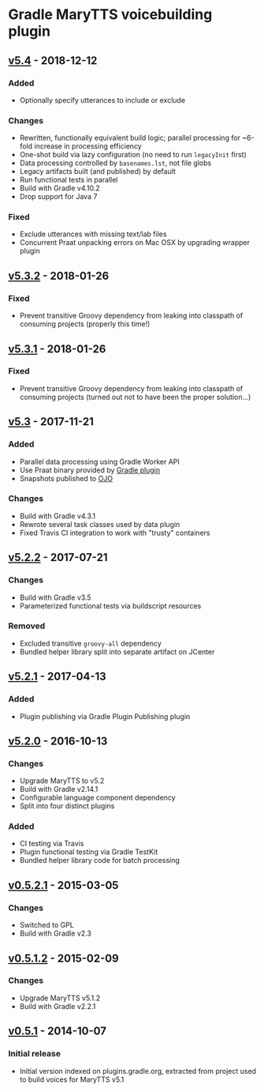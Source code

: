 Gradle MaryTTS voicebuilding plugin
===================================

[v5.4] - 2018-12-12
-------------------

### Added

- Optionally specify utterances to include or exclude

### Changes

- Rewritten, functionally equivalent build logic;
  parallel processing for ~6-fold increase in processing efficiency
- One-shot build via lazy configuration (no need to run `legacyInit` first)
- Data processing controlled by `basenames.lst`, not file globs
- Legacy artifacts built (and published) by default
- Run functional tests in parallel
- Build with Gradle v4.10.2
- Drop support for Java 7

### Fixed

- Exclude utterances with missing text/lab files
- Concurrent Praat unpacking errors on Mac OSX by upgrading wrapper plugin

[v5.3.2] - 2018-01-26
---------------------

### Fixed

- Prevent transitive Groovy dependency from leaking into classpath of consuming projects (properly this time!)

[v5.3.1] - 2018-01-26
---------------------

### Fixed

- Prevent transitive Groovy dependency from leaking into classpath of consuming projects (turned out not to have been the proper solution...)

[v5.3] - 2017-11-21
-------------------

### Added

- Parallel data processing using Gradle Worker API
- Use Praat binary provided by [Gradle plugin](https://github.com/m2ci-msp/gradle-praat-wrapper-plugin)
- Snapshots published to [OJO](https://oss.jfrog.org/)

### Changes

- Build with Gradle v4.3.1
- Rewrote several task classes used by data plugin
- Fixed Travis CI integration to work with "trusty" containers

[v5.2.2] - 2017-07-21
---------------------

### Changes

- Build with Gradle v3.5
- Parameterized functional tests via buildscript resources

### Removed

- Excluded transitive `groovy-all` dependency
- Bundled helper library split into separate artifact on JCenter

[v5.2.1] - 2017-04-13
---------------------

### Added

- Plugin publishing via Gradle Plugin Publishing plugin

[v5.2.0] - 2016-10-13
---------------------

### Changes

- Upgrade MaryTTS to v5.2
- Build with Gradle v2.14.1
- Configurable language component dependency
- Split into four distinct plugins

### Added

- CI testing via Travis
- Plugin functional testing via Gradle TestKit
- Bundled helper library code for batch processing

[v0.5.2.1] - 2015-03-05
-----------------------

### Changes

- Switched to GPL
- Build with Gradle v2.3

[v0.5.1.2] - 2015-02-09
-----------------------

### Changes

- Upgrade MaryTTS v5.1.2
- Build with Gradle v2.2.1

[v0.5.1] - 2014-10-07
---------------------

### Initial release

- Initial version indexed on plugins.gradle.org, extracted from project used to build voices for MaryTTS v5.1

[v5.4]: https://github.com/marytts/gradle-marytts-voicebuilding-plugin/releases/tag/v5.4
[v5.3.2]: https://github.com/marytts/gradle-marytts-voicebuilding-plugin/releases/tag/v5.3.2
[v5.3.1]: https://github.com/marytts/gradle-marytts-voicebuilding-plugin/releases/tag/v5.3.1
[v5.3]: https://github.com/marytts/gradle-marytts-voicebuilding-plugin/releases/tag/v5.3
[v5.2.2]: https://github.com/marytts/gradle-marytts-voicebuilding-plugin/releases/tag/v5.2.2
[v5.2.1]: https://github.com/marytts/gradle-marytts-voicebuilding-plugin/releases/tag/v5.2.1
[v5.2.0]: https://github.com/marytts/gradle-marytts-voicebuilding-plugin/releases/tag/v5.2.0
[v0.5.2.1]: https://github.com/marytts/gradle-marytts-voicebuilding-plugin/releases/tag/v0.5.2.1
[v0.5.1.2]: https://github.com/marytts/gradle-marytts-voicebuilding-plugin/releases/tag/v0.5.1.2
[v0.5.1]: https://github.com/marytts/gradle-marytts-voicebuilding-plugin/releases/tag/v0.5.1
